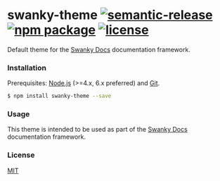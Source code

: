 # swanky-theme [![semantic-release](https://img.shields.io/badge/%20%20%F0%9F%93%A6%F0%9F%9A%80-semantic--release-e10079.svg)](https://github.com/swanky-docs/swanky-theme) [![npm package](https://img.shields.io/npm/v/swanky-theme.svg)](https://www.npmjs.com/package/swanky-theme) [![license](https://img.shields.io/github/license/mashape/apistatus.svg?maxAge=2592000)]()

Default theme for the [Swanky Docs](https://swanky-docs.github.io/) documentation framework.

### Installation

Prerequisites: [Node.js](https://nodejs.org/en/) (>=4.x, 6.x preferred) and [Git](https://git-scm.com/).

``` bash
$ npm install swanky-theme --save
```

### Usage

This theme is intended to be used as part of the [Swanky Docs](https://swanky-docs.github.io/) documentation framework.

### License

[MIT](http://opensource.org/licenses/MIT)